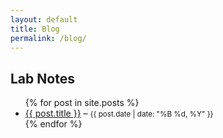 ```yaml
---
layout: default
title: Blog
permalink: /blog/
---
```


<h2>Lab Notes</h2>

<ul>
  {% for post in site.posts %}
    <li>
      <a href="{{ site.baseurl }}{{ post.url}}">{{ post.title }}</a> – <small>{{ post.date | date: "%B %d, %Y" }}</small>
    </li>
  {% endfor %}
</ul>